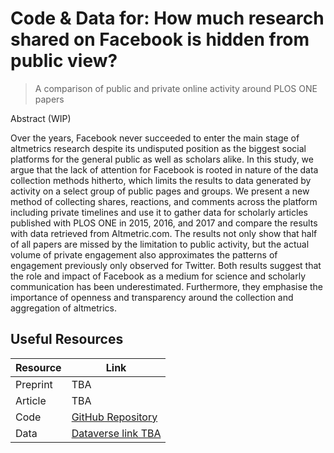 # Code & Data for: How much research shared on Facebook is hidden from public view?

> A comparison of public and private online activity around PLOS ONE papers

Abstract (WIP)

Over the years, Facebook never succeeded to enter the main stage of altmetrics research despite its undisputed position as the biggest social platforms for the general public as well as scholars alike. In this study, we argue that the lack of attention for Facebook is rooted in nature of the data collection methods hitherto, which limits the results to data generated by activity on a select group of public pages and groups. We present a new method of collecting shares, reactions, and comments across the platform including private timelines and use it to gather data for scholarly articles published with PLOS ONE in 2015, 2016, and 2017 and compare the results with data retrieved from Altmetric.com. The results not only show that half of all papers are missed by the limitation to public activity, but the actual volume of private engagement also approximates the patterns of engagement previously only observed for Twitter. Both results suggest that the role and impact of Facebook as a medium for science and scholarly communication has been underestimated. Furthermore, they emphasise the importance of openness and transparency around the collection and aggregation of altmetrics.

## Useful Resources

| Resource | Link |
|-|-|
| Preprint | TBA |
| Article | TBA |
| Code | [GitHub Repository](https://github.com/ScholCommLab/fhe-plos-paper)|
| Data | [Dataverse link TBA]() |